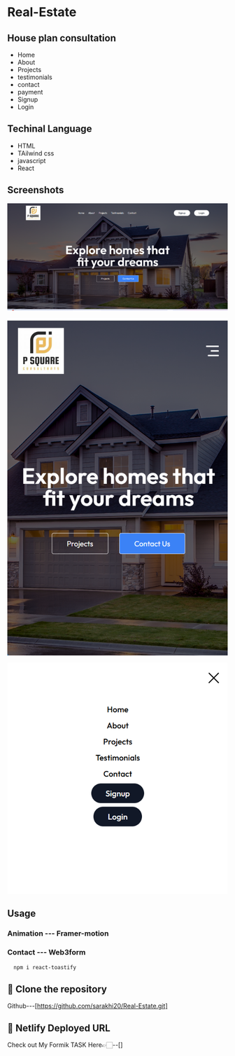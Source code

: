 
# Real-Estate
## House plan consultation

- Home
- About
- Projects
- testimonials
- contact
- payment
- Signup
- Login


## Techinal Language
- HTML
- TAilwind css
- javascript
- React
## Screenshots

![App Screenshot](https://github.com/sarakhi20/Real-Estate/blob/main/Images/Screenshot%202024-12-02%20080939.png)

![App Screenshot](https://github.com/sarakhi20/Real-Estate/blob/main/Images/Screenshot%202024-12-02%20081006.png)

![App Screenshot](https://github.com/sarakhi20/Real-Estate/blob/main/Images/Screenshot%202024-12-02%20081051.png)


## Usage

### Animation --- Framer-motion
### Contact --- Web3form
      npm i react-toastify


## 🔗 Clone the repository

Github---[https://github.com/sarakhi20/Real-Estate.git]

## 🔗 Netlify Deployed URL

 Check out My Formik TASK Here👉🏻--[]
      


